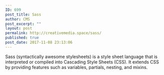 ```yaml
---
ID: 699
post_title: Sass
author: CMS
post_excerpt: ""
layout: post
permalink: http://creativemedia.space/sass/
published: true
post_date: 2017-11-08 23:13:06
---
```

Sass (syntactically awesome stylesheets) is a style sheet language that is interpreted or compiled into Cascading Style Sheets (CSS). It extends CSS by providing features such as variables, partials, nesting, and mixins.